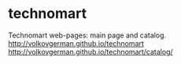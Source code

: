 # technomart
Technomart web-pages: main page and catalog.
http://volkovgerman.github.io/technomart
http://volkovgerman.github.io/technomart/catalog/
